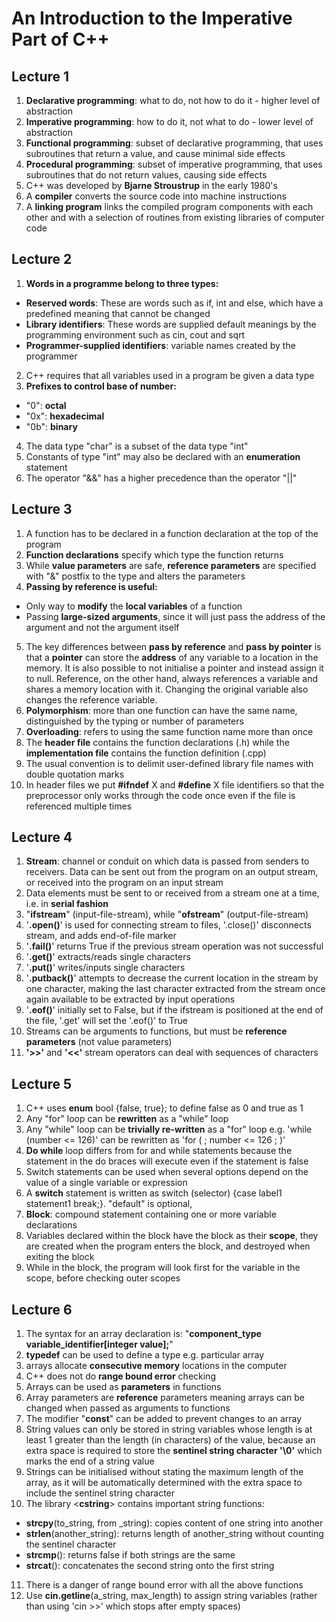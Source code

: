 # An Introduction to the Imperative Part of C++

## Lecture 1
1. **Declarative programming**: what to do, not how to do it - higher level of abstraction
2. **Imperative programming**: how to do it, not what to do - lower level of abstraction
3. **Functional programming**: subset of declarative programming, that uses subroutines that return a value, and cause minimal side effects
4. **Procedural programming**: subset of imperative programming, that uses subroutines that do not return values, causing side effects
5. C++ was developed by **Bjarne Stroustrup** in the early 1980's
6. A **compiler** converts the source code into machine instructions
7. A **linking program** links the compiled program components with each other and with a selection of routines from existing libraries of computer code

## Lecture 2
1. **Words in a programme belong to three types:**
* **Reserved words**: These are words such as if, int and else, which have a predefined meaning that cannot be changed
* **Library identifiers**: These words are supplied default meanings by the programming environment such as cin, cout and sqrt
* **Programmer-supplied identifiers**: variable names created by the programmer
2. C++ requires that all variables used in a program be given a data type
3. **Prefixes to control base of number:**
* "0": **octal**
* "0x": **hexadecimal**
* "0b": **binary**
4. The data type "char" is a subset of the data type "int"
5. Constants of type "int" may also be declared with an **enumeration** statement
6. The operator "&&" has a higher precedence than the operator "||"

## Lecture 3
1. A function has to be declared in a function declaration at the top of the program
2. **Function declarations** specify which type the function returns
3. While **value parameters** are safe, **reference parameters** are specified with "&" postfix to the type and alters the parameters
4. **Passing by reference is useful:**
* Only way to **modify** the **local variables** of a function
* Passing **large-sized arguments**, since it will just pass the address of the argument and not the argument itself
5. The key differences between **pass by reference** and **pass by pointer** is that a **pointer** can store the **address** of any variable to a location in the memory. It is also possible to not initialise a pointer and instead assign it to null. Reference, on the other hand, always references a variable and shares a memory location with it. Changing the original variable also changes the reference variable.
6. **Polymorphism**: more than one function can have the same name, distinguished by the typing or number of parameters
7. **Overloading**: refers to using the same function name more than once
8. The **header file** contains the function declarations (.h) while the **implementation file** contains the function definition (.cpp)
9. The usual convention is to delimit user-defined library file names with double quotation marks
10. In header files we put **#ifndef** X and **#define** X file identifiers so that the preprocessor only works through the code once even if the file is referenced multiple times

## Lecture 4
1. **Stream**: channel or conduit on which data is passed from senders to receivers. Data can be sent out from the program on an output stream, or received into the program on an input stream
2. Data elements must be sent to or received from a stream one at a time, i.e. in **serial fashion**
3. "**ifstream**" (input-file-stream), while "**ofstream**" (output-file-stream)
4. '**.open()**' is used for connecting stream to files, '.close()' disconnects stream, and adds end-of-file marker
5. '**.fail()**' returns True if the previous stream operation was not successful
6. '**.get()**' extracts/reads single characters
7. '**.put()**' writes/inputs single characters
8. '**.putback()**' attempts to decrease the current location in the stream by one character, making the last character extracted from the stream once again available to be extracted by input operations
9. '**.eof()**' initially set to False, but if the ifstream is positioned at the end of the file, '.get' will set the '.eof()' to True
10. Streams can be arguments to functions, but must be **reference parameters** (not value parameters)
11. **'>>'** and **'<<'** stream operators can deal with sequences of characters 

## Lecture 5
1. C++ uses **enum** bool {false, true}; to define false as 0 and true as 1
2. Any "for" loop can be **rewritten** as a "while" loop
3. Any "while" loop can be **trivially re-written** as a "for" loop e.g. 'while (number <= 126)' can be rewritten as 'for ( ; number <= 126 ; )'
4. **Do while** loop differs from for and while statements because the statement in the do braces will execute even if the statement is false
5. Switch statements can be used when several options depend on the value of a single variable or expression
6. A **switch** statement is written as switch (selector) {case label1 statement1 break;}. "default" is optional, 
7. **Block**: compound statement containing one or more variable declarations
8. Variables declared within the block have the block as their **scope**, they are created when the program enters the block, and destroyed when exiting the block
9.  While in the block, the program will look first for the variable in the scope, before checking outer scopes

## Lecture 6
1. The syntax for an array declaration is: "**component_type variable_identifier[integer value];**"
2. **typedef** can be used to define a type e.g. particular array
3. arrays allocate **consecutive memory** locations in the computer
4. C++ does not do **range bound error** checking
5. Arrays can be used as **parameters** in functions
6. Array parameters are **reference** parameters meaning arrays can be changed when passed as arguments to functions
7. The modifier "**const**" can be added to prevent changes to an array
8. String values can only be stored in string variables whose length is at least 1 greater than the length (in characters) of the value, because an extra space is required to store the **sentinel string character '\0'** which marks the end of a string value
9. Strings can be initialised without stating the maximum length of the array, as it will be automatically determined with the extra space to include the sentinel string character
10. The library <**cstring**> contains important string functions: 
* **strcpy**(to_string, from _string): copies content of one string into another
* **strlen**(another_string): returns length of another_string without counting the sentinel character
* **strcmp**(): returns false if both strings are the same
* **strcat**(): concatenates the second string onto the first string
11. There is a danger of range bound error with all the above functions
12. Use **cin.getline**(a_string, max_length) to assign string variables (rather than using 'cin >>' which stops after empty spaces)
